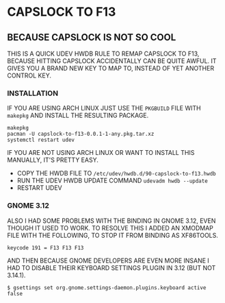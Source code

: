 # CAPSLOCK TO F13
## BECAUSE CAPSLOCK IS NOT SO COOL

THIS IS A QUICK UDEV HWDB RULE TO REMAP CAPSLOCK TO F13,
BECAUSE HITTING CAPSLOCK ACCIDENTALLY CAN BE QUITE AWFUL.
IT GIVES YOU A BRAND NEW KEY TO MAP TO, INSTEAD OF YET
ANOTHER CONTROL KEY.

### INSTALLATION

IF YOU ARE USING ARCH LINUX JUST USE THE `PKGBUILD` FILE WITH
`makepkg` AND INSTALL THE RESULTING PACKAGE.

```
makepkg
pacman -U capslock-to-f13-0.0.1-1-any.pkg.tar.xz
systemctl restart udev
```

IF YOU ARE NOT USING ARCH LINUX OR WANT TO INSTALL THIS MANUALLY,
IT'S PRETTY EASY.

* COPY THE HWDB FILE TO `/etc/udev/hwdb.d/90-capslock-to-f13.hwdb`
* RUN THE UDEV HWDB UPDATE COMMAND `udevadm hwdb --update`
* RESTART UDEV

### GNOME 3.12

ALSO I HAD SOME PROBLEMS WITH THE BINDING IN GNOME 3.12, EVEN
THOUGH IT USED TO WORK.  TO RESOLVE THIS I ADDED AN XMODMAP FILE
WITH THE FOLLOWING, TO STOP IT FROM BINDING AS XF86TOOLS.

```
keycode 191 = F13 F13 F13
```

AND THEN BECAUSE GNOME DEVELOPERS ARE EVEN MORE INSANE I HAD TO
DISABLE THEIR KEYBOARD SETTINGS PLUGIN IN 3.12 (BUT NOT 3.14.1).

```
$ gsettings set org.gnome.settings-daemon.plugins.keyboard active false 
```
